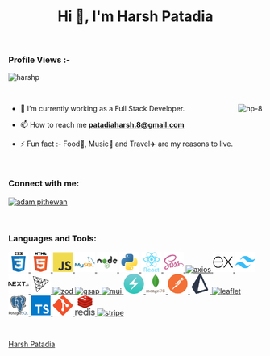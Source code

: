 <h1 align="center">Hi 👋, I'm Harsh Patadia</h1>

<br>

<p align="right"> <h3>Profile Views :-</h3> <img src="https://komarev.com/ghpvc/?username=hp-8&label=Profile%20views&color=0e75b6&style=flat"
    alt="harshp" /> 
  </p>

<br>

<p><img align="right" src="https://github.com/Adam-pw/Adam-pw/blob/main/animation_500_kxa883sd.gif" alt="hp-8" /></p>

- 🌱 I’m currently working as a Full Stack Developer.

- 📫 How to reach me **patadiaharsh.8@gmail.com**

- ⚡ Fun fact :- Food🍕, Music🎵 and Travel✈️ are my reasons to live.

<br>

<h3 align="left">Connect with me:</h3>
<p align="left">
  <a href="https://www.linkedin.com/in/harsh-patadia/" target="blank"><img align="center"
      src="https://raw.githubusercontent.com/hp-8/github-profile-readme-generator/master/src/images/icons/Social/linked-in-alt.svg"
      alt="adam pithewan" height="30" width="40" /></a>
</p>

<br>

<h3 align="left">Languages and Tools:</h3>
<p align="left"> 
    <a href="https://developer.android.com" target="_blank" rel="noreferrer"> 
      <img src="https://raw.githubusercontent.com/devicons/devicon/master/icons/css3/css3-original-wordmark.svg" alt="css3" width="40" height="40" /> 
    </a> 
    <a href="https://www.w3.org/html/" target="_blank" rel="noreferrer"> 
      <img src="https://raw.githubusercontent.com/devicons/devicon/master/icons/html5/html5-original-wordmark.svg" alt="html5" width="40" height="40" /> 
    </a> 
    <a href="https://www.adobe.com/in/products/illustrator.html" target="_blank" rel="noreferrer"> 
      <img src="https://raw.githubusercontent.com/devicons/devicon/master/icons/javascript/javascript-original.svg" alt="javascript" width="40" height="40" /> 
    </a> 
    <a href="https://kotlinlang.org" target="_blank" rel="noreferrer"> 
      <img src="https://raw.githubusercontent.com/devicons/devicon/master/icons/mysql/mysql-original-wordmark.svg" alt="mysql" width="40" height="40" /> 
    </a> 
    <a href="https://nodejs.org" target="_blank" rel="noreferrer"> 
      <img src="https://raw.githubusercontent.com/devicons/devicon/master/icons/nodejs/nodejs-original-wordmark.svg" alt="nodejs" width="40" height="40" /> 
    </a> 
    <a href="https://pandas.pydata.org/" target="_blank" rel="noreferrer"> 
      <img src="https://raw.githubusercontent.com/devicons/devicon/master/icons/python/python-original.svg" alt="python" width="40" height="40" /> 
    </a> 
    <a href="https://reactjs.org/" target="_blank" rel="noreferrer"> 
      <img src="https://raw.githubusercontent.com/devicons/devicon/master/icons/react/react-original-wordmark.svg" alt="react" width="40" height="40" /> 
    </a> 
    <a href="https://sass-lang.com" target="_blank" rel="noreferrer"> 
      <img src="https://raw.githubusercontent.com/devicons/devicon/master/icons/sass/sass-original.svg" alt="sass" width="40" height="40" /> 
    </a>
    <a href="https://axios-http.com/" target="_blank" rel="noreferrer"> 
      <img src="https://raw.githubusercontent.com/devicons/devicon/master/icons/axios/axios-original.svg" alt="axios" width="40" height="40" /> 
    </a> 
    <a href="https://expressjs.com/" target="_blank" rel="noreferrer"> 
      <img src="https://raw.githubusercontent.com/devicons/devicon/master/icons/express/express-original.svg" alt="expressjs" width="40" height="40" /> 
    </a> 
    <a href="https://tailwindcss.com/" target="_blank" rel="noreferrer"> 
      <img src="https://raw.githubusercontent.com/devicons/devicon/master/icons/tailwindcss/tailwindcss-plain.svg" alt="tailwindcss" width="40" height="40" /> 
    </a> 
    <a href="https://nextjs.org/" target="_blank" rel="noreferrer"> 
      <img src="https://raw.githubusercontent.com/devicons/devicon/master/icons/nextjs/nextjs-original-wordmark.svg" alt="nextjs" width="40" height="40" /> 
    </a> 
    <a href="https://threejs.org/" target="_blank" rel="noreferrer"> 
      <img src="https://raw.githubusercontent.com/devicons/devicon/master/icons/threejs/threejs-original.svg" alt="threejs" width="40" height="40" /> 
    </a> 
    <a href="https://zod.dev/" target="_blank" rel="noreferrer"> 
      <img src="https://raw.githubusercontent.com/devicons/devicon/master/icons/zod/zod-original.svg" alt="zod" width="40" height="40" /> 
    </a> 
    <a href="https://greensock.com/gsap/" target="_blank" rel="noreferrer"> 
      <img src="https://raw.githubusercontent.com/devicons/devicon/master/icons/gsap/gsap-original.svg" alt="gsap" width="40" height="40" /> 
    </a> 
    <a href="https://mui.com/" target="_blank" rel="noreferrer"> 
      <img src="https://raw.githubusercontent.com/devicons/devicon/master/icons/mui/mui-original.svg" alt="mui" width="40" height="40" /> 
    </a> 
    <a href="https://chakra-ui.com/" target="_blank" rel="noreferrer"> 
      <img src="https://raw.githubusercontent.com/devicons/devicon/master/icons/chakraui/chakraui-original.svg" alt="chakraui" width="40" height="40" /> 
    </a> 
    <a href="https://www.mongodb.com/" target="_blank" rel="noreferrer"> 
      <img src="https://raw.githubusercontent.com/devicons/devicon/master/icons/mongodb/mongodb-original-wordmark.svg" alt="mongodb" width="40" height="40" /> 
    </a> 
    <a href="https://www.postman.com/" target="_blank" rel="noreferrer"> 
      <img src="https://raw.githubusercontent.com/devicons/devicon/master/icons/postman/postman-original.svg" alt="postman" width="40" height="40" /> 
    </a> 
    <a href="https://www.prisma.io/" target="_blank" rel="noreferrer"> 
      <img src="https://raw.githubusercontent.com/devicons/devicon/master/icons/prisma/prisma-original.svg" alt="prisma" width="40" height="40" /> 
    </a> 
    <a href="https://leafletjs.com/" target="_blank" rel="noreferrer"> 
      <img src="https://raw.githubusercontent.com/devicons/devicon/master/icons/leaflet/leaflet-original.svg" alt="leaflet" width="40" height="40" /> 
    </a> 
    <a href="https://www.postgresql.org/" target="_blank" rel="noreferrer"> 
      <img src="https://raw.githubusercontent.com/devicons/devicon/master/icons/postgresql/postgresql-original-wordmark.svg" alt="postgresql" width="40" height="40" /> 
    </a> 
    <a href="https://www.typescriptlang.org/" target="_blank" rel="noreferrer"> 
      <img src="https://raw.githubusercontent.com/devicons/devicon/master/icons/typescript/typescript-original.svg" alt="typescript" width="40" height="40" /> 
    </a> 
    <a href="https://git-scm.com/" target="_blank" rel="noreferrer"> 
      <img src="https://raw.githubusercontent.com/devicons/devicon/master/icons/git/git-original.svg" alt="git" width="40" height="40" /> 
    </a> 
    <a href="https://redis.io/" target="_blank" rel="noreferrer"> 
      <img src="https://raw.githubusercontent.com/devicons/devicon/master/icons/redis/redis-original-wordmark.svg" alt="redis" width="40" height="40" /> 
    </a> 
    <a href="https://stripe.com/" target="_blank" rel="noreferrer"> 
      <img src="https://raw.githubusercontent.com/devicons/devicon/master/icons/stripe/stripe-original.svg" alt="stripe" width="40" height="40" /> 
    </a> 
</p>

<br>

[Harsh Patadia](https://github.com/hp-8)

